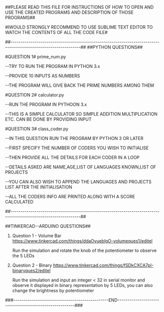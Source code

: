 

##PLEASE READ THIS FILE FOR INSTRUCTIONS OF HOW TO OPEN AND USE THE CREATED PROGRAMS AND DESCRIPTION OF THOSE PROGRAMS##

#IWOULD STRONGLY RECOMMEND TO USE SUBLIME TEXT EDITOR TO WATCH THE CONTENTS OF ALL THE CODE FILE#

##-----------------------------------------------------------------------------------------------------------------## 
##PYTHON QUESTIONS## 

#QUESTION 1# prime_num.py

--TRY TO RUN THE PROGRAM IN PYTHON 3.x 

--PROVIDE 10 INPUTS AS NUMBERS 

--THE PROGRAM WILL GIVE BACK THE PRIME NUMBERS AMONG THEM

#QUESTION 2# calculator.py 

--RUN THE PROGRAM IN PYTHOON 3.x 

--THIS IS A SIMPLE CALCULATOR SO SIMPLE ADDITION MULTIPLICATION ETC. CAN BE DONE BY PROVIDING INPUT

#QUESTION 3# class_coder.py 

--IN THIS QUESTION RUN THE PROGRAM BY PYTHON 3 OR LATER 

--FIRST SPECIFY THE NUMBER OF CODERS YOU WISH TO INITIALISE 

--THEN PROVIDE ALL THE DETAILS FOR EACH CODER IN A LOOP 

--DETAILS ASKED ARE NAME,AGE,LIST OF LANGUAGES KNOWN,LIST OF PROJECTS 

--YOU CAN ALSO WISH TO APPEND THE LANGUAGES AND PROJECTS LIST AFTER THE INITIALISATION 

--ALL THE CODERS INFO ARE PRINTED ALONG WITH A SCORE CALCULATED

##-----------------------------------------------------------------------------------------------------------------##

##TINKERCAD--ARDUINO QUESTIONS##

 1) Question 1 - Volume Bar 
    https://www.tinkercad.com/things/ddaOyueblgO-volumeques1/editel 
    
    Run the simulation and rotate the knob of the potentiometer to observe the 5 LEDs

 2) Question 2 - Binary 
    https://www.tinkercad.com/things/fSDkCXCA7pI-binaryques2/editel 
    
    Run the simulation and input an integer < 32 in serial monitor and observe it displayed in binary representation by 5 LEDs, you can also change the brightness by potentiometer

###------------------------------------------------END--------------------------------------------------------###
